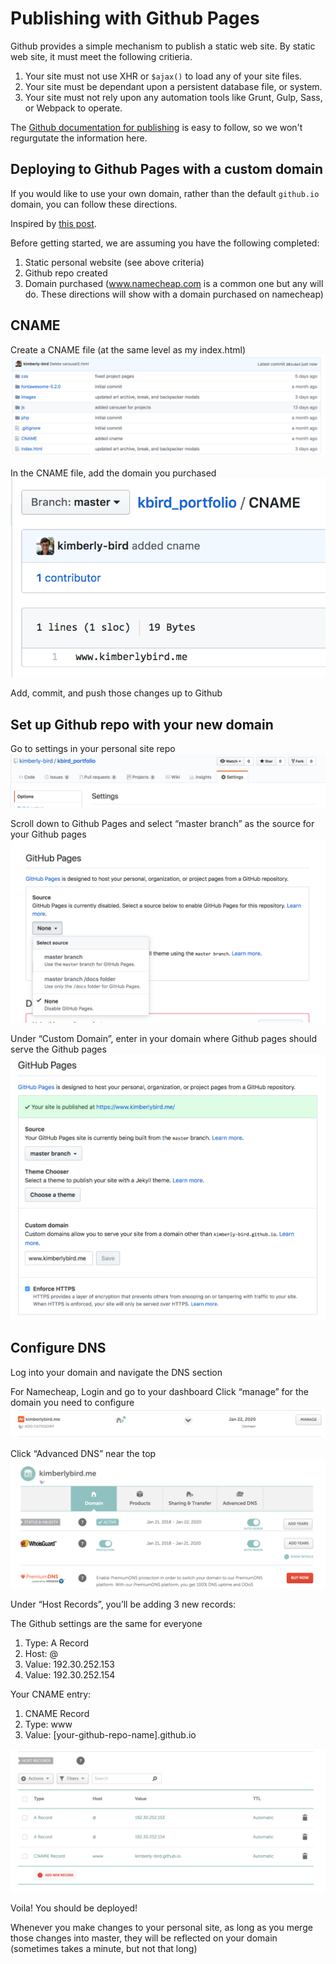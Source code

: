# Publishing with Github Pages

Github provides a simple mechanism to publish a static web site. By static web site, it must meet the following critieria.

1. Your site must not use XHR or `$ajax()` to load any of your site files.
1. Your site must be dependant upon a persistent database file, or system.
1. Your site must not rely upon any automation tools like Grunt, Gulp, Sass, or Webpack to operate.

The [Github documentation for publishing](https://help.github.com/articles/configuring-a-publishing-source-for-github-pages/) is easy to follow, so we won't regurgutate the information here.

## Deploying to Github Pages with a custom domain
If you would like to use your own domain, rather than the default `github.io` domain, you can follow these directions.

Inspired by [this post](https://medium.com/employbl/launch-a-website-with-a-custom-url-using-github-pages-and-google-domains-3dd8d90cc33b).

Before getting started, we are assuming you have the following completed:
1. Static personal website (see above criteria)
1. Github repo created
1. Domain purchased (www.namecheap.com is a common one but any will do. These directions will show with a domain purchased on namecheap) 

## CNAME
Create a CNAME file (at the same level as my index.html)
![File Structure](./images/file-structure.png)

In the CNAME file, add the domain you purchased
![CNAME](./images/cname-example.png)

Add, commit, and push those changes up to Github

## Set up Github repo with your new domain

Go to settings in your personal site repo
![Settings](./images/click-settings.png)

Scroll down to Github Pages and select “master branch” as the source for your Github pages
![Select Master Branch](./images/select-master.png)

Under “Custom Domain”, enter in your domain where Github pages should serve the Github pages
![Add Domain](./images/enter-domain.png)

## Configure DNS
Log into your domain and navigate the DNS section 

For Namecheap, 
Login and go to your dashboard
Click “manage” for the domain you need to configure
![Manage](./images/select-manage.png)


Click “Advanced DNS” near the top
![Advanced DNS](./images/select-dns.png)


Under “Host Records”, you’ll be adding 3 new records:

The Github settings are the same for everyone 
1. Type: A Record
1. Host: @
1. Value: 192.30.252.153
1. Value: 192.30.252.154

Your CNAME entry: 
1. CNAME Record
1. Type: www
1. Value: [your-github-repo-name].github.io

![Enter records](./images/add-records.png)


Voila! You should be deployed!

Whenever you make changes to your personal site, as long as you merge those changes into master, they will be reflected on your domain (sometimes takes a minute, but not that long)







